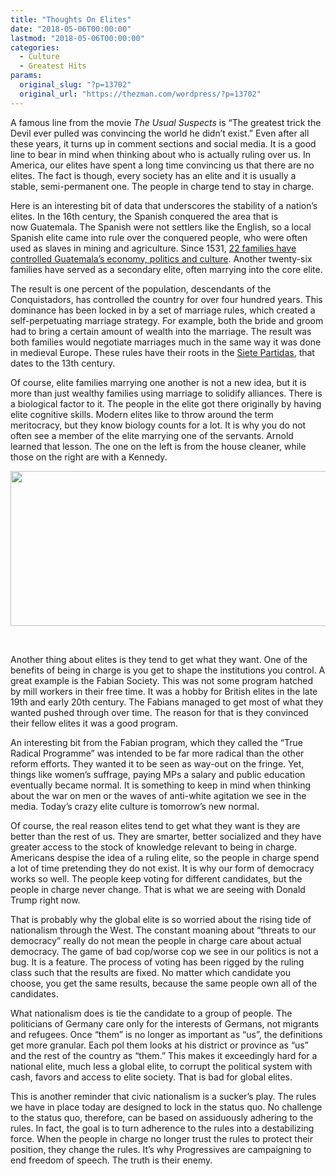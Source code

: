 ```yaml
---
title: "Thoughts On Elites"
date: "2018-05-06T00:00:00"
lastmod: "2018-05-06T00:00:00"
categories:
  - Culture
  - Greatest Hits
params:
  original_slug: "?p=13702"
  original_url: "https://thezman.com/wordpress/?p=13702"
---
```


A famous line from the movie *The Usual Suspects* is “The greatest trick
the Devil ever pulled was convincing the world he didn’t exist.” Even
after all these years, it turns up in comment sections and social
media. It is a good line to bear in mind when thinking about who is
actually ruling over us. In America, our elites have spent a long time
convincing us that there are no elites. The fact is though, every
society has an elite and it is usually a stable, semi-permanent one. The
people in charge tend to stay in charge.

Here is an interesting bit of data that underscores the stability of a
nation’s elites. In the 16th century, the Spanish conquered the area
that is now Guatemala. The Spanish were not settlers like the English,
so a local Spanish elite came into rule over the conquered people, who
were often used as slaves in mining and agriculture. Since 1531, [22
families have controlled Guatemala’s economy, politics and
culture](http://eclectic.ss.uci.edu/~drwhite/pub/core11Casasola.pdf).
Another twenty-six families have served as a secondary elite, often
marrying into the core elite.

The result is one percent of the population, descendants of the
Conquistadors, has controlled the country for over four hundred years.
This dominance has been locked in by a set of marriage rules, which
created a self-perpetuating marriage strategy. For example, both the
bride and groom had to bring a certain amount of wealth into the
marriage. The result was both families would negotiate marriages much in
the same way it was done in medieval Europe. These rules have their
roots in the [Siete
Partidas](https://en.wikipedia.org/wiki/Siete_Partidas), that dates to
the 13th century.

Of course, elite families marrying one another is not a new idea, but it
is more than just wealthy families using marriage to solidify alliances.
There is a biological factor to it. The people in the elite got there
originally by having elite cognitive skills. Modern elites like to throw
around the term meritocracy, but they know biology counts for a lot. It
is why you do not often see a member of the elite marrying one of the
servants. Arnold learned that lesson. The one on the left is from the
house cleaner, while those on the right are with a Kennedy.

[<img
src="http://thezman.com/wordpress/wp-content/uploads/2018/05/Arnold.png"
class="alignleft size-full wp-image-13769" decoding="async"
sizes="(max-width: 613px) 100vw, 613px"
srcset="https://thezman.com/wordpress/wp-content/uploads/2018/05/Arnold.png 613w, https://thezman.com/wordpress/wp-content/uploads/2018/05/Arnold-300x121.png 300w, https://thezman.com/wordpress/wp-content/uploads/2018/05/Arnold-500x202.png 500w"
width="613" height="248" />](http://thezman.com/wordpress/wp-content/uploads/2018/05/Arnold.png)

 

Another thing about elites is they tend to get what they want. One of
the benefits of being in charge is you get to shape the institutions you
control. A great example is the Fabian Society. This was not some
program hatched by mill workers in their free time. It was a hobby for
British elites in the late 19th and early 20th century. The Fabians
managed to get most of what they wanted pushed through over time. The
reason for that is they convinced their fellow elites it was a good
program.

An interesting bit from the Fabian program, which they called the “True
Radical Programme” was intended to be far more radical than the other
reform efforts. They wanted it to be seen as way-out on the fringe. Yet,
things like women’s suffrage, paying MPs a salary and public education
eventually became normal. It is something to keep in mind when thinking
about the war on men or the waves of anti-white agitation we see in the
media. Today’s crazy elite culture is tomorrow’s new normal.

Of course, the real reason elites tend to get what they want is they are
better than the rest of us. They are smarter, better socialized and they
have greater access to the stock of knowledge relevant to being in
charge. Americans despise the idea of a ruling elite, so the people in
charge spend a lot of time pretending they do not exist. It is why our
form of democracy works so well. The people keep voting for different
candidates, but the people in charge never change. That is what we are
seeing with Donald Trump right now.

That is probably why the global elite is so worried about the rising
tide of nationalism through the West. The constant moaning about
“threats to our democracy” really do not mean the people in charge care
about actual democracy. The game of bad cop/worse cop we see in our
politics is not a bug. It is a feature. The process of voting has been
rigged by the ruling class such that the results are fixed. No matter
which candidate you choose, you get the same results, because the same
people own all of the candidates.

What nationalism does is tie the candidate to a group of people. The
politicians of Germany care only for the interests of Germans, not
migrants and refugees. Once “them” is no longer as important as “us”,
the definitions get more granular. Each pol them looks at his district
or province as “us” and the rest of the country as “them.” This makes it
exceedingly hard for a national elite, much less a global elite, to
corrupt the political system with cash, favors and access to elite
society. That is bad for global elites.

This is another reminder that civic nationalism is a sucker’s play. The
rules we have in place today are designed to lock in the status quo. No
challenge to the status quo, therefore, can be based on assiduously
adhering to the rules. In fact, the goal is to turn adherence to the
rules into a destabilizing force. When the people in charge no longer
trust the rules to protect their position, they change the rules. It’s
why Progressives are campaigning to end freedom of speech. The truth is
their enemy.
